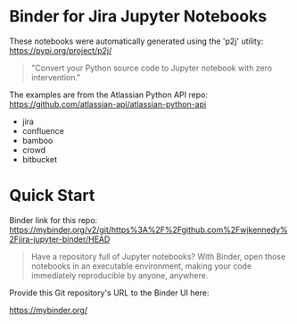 # Binder for Jira Jupyter Notebooks

These notebooks were automatically generated using the 'p2j' utility: https://pypi.org/project/p2j/

> "Convert your Python source code to Jupyter notebook with zero intervention."

The examples are from the Atlassian Python API repo: https://github.com/atlassian-api/atlassian-python-api

- jira
- confluence
- bamboo
- crowd
- bitbucket

# Quick Start

Binder link for this repo: https://mybinder.org/v2/git/https%3A%2F%2Fgithub.com%2Fwjkennedy%2Fjira-jupyter-binder/HEAD

> Have a repository full of Jupyter notebooks? With Binder, open those notebooks in an executable environment, making your code immediately reproducible by anyone, anywhere.

Provide this Git repository's URL to the Binder UI here: 

https://mybinder.org/


